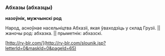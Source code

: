 ### Абхазы (абхазцы)
**назоўнік, мужчынскі род**

Народ, асноўнае насельніцтва Абхазіі, якая ўваходзіць у склад Грузіі. || жаночы род: абхазка. || прыметнік: абхазскі.

<a rel="author">[http://rv-blr.com/](http://rv-blr.com/slounik.jsp?letterId=0&maskId=0&pageId=65)</a>
